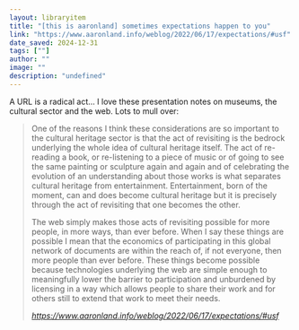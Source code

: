 ```yaml
---
layout: libraryitem
title: "[this is aaronland] sometimes expectations happen to you"
link: "https://www.aaronland.info/weblog/2022/06/17/expectations/#usf"
date_saved: 2024-12-31
tags: [""]
author: ""
image: ""
description: "undefined"
---
```


A URL is a radical act… I love these presentation notes on museums, the cultural sector and the web. Lots to mull over:

<blockquote class="quoteback" darkmode="" data-title="%5Bthis%20is%20aaronland%5D%20sometimes%20expectations%20happen%20to%20you" data-author="" cite="https://www.aaronland.info/weblog/2022/06/17/expectations/#usf">
<p>One of the reasons I think these considerations are so important to the cultural heritage sector is that the act of revisiting is the bedrock underlying the whole idea of cultural heritage itself. The act of re-reading a book, or re-listening to a piece of music or of going to see the same painting or sculpture again and again and of celebrating the evolution of an understanding about those works is what separates cultural heritage from entertainment. Entertainment, born of the moment, can and does become cultural heritage but it is precisely through the act of revisiting that one becomes the other.</p>

<p>The web simply makes those acts of revisiting possible for more people, in more ways, than ever before. When I say these things are possible I mean that the economics of participating in this global network of documents are within the reach of, if not everyone, then more people than ever before. These things become possible because technologies underlying the web are simple enough to meaningfully lower the barrier to participation and unburdened by licensing in a way which allows people to share their work and for others still to extend that work to meet their needs.</p>
<footer> <cite><a href="https://www.aaronland.info/weblog/2022/06/17/expectations/#usf">https://www.aaronland.info/weblog/2022/06/17/expectations/#usf</a></cite></footer>
</blockquote>
<script note="" src="https://cdn.jsdelivr.net/gh/Blogger-Peer-Review/quotebacks@1/quoteback.js"></script>